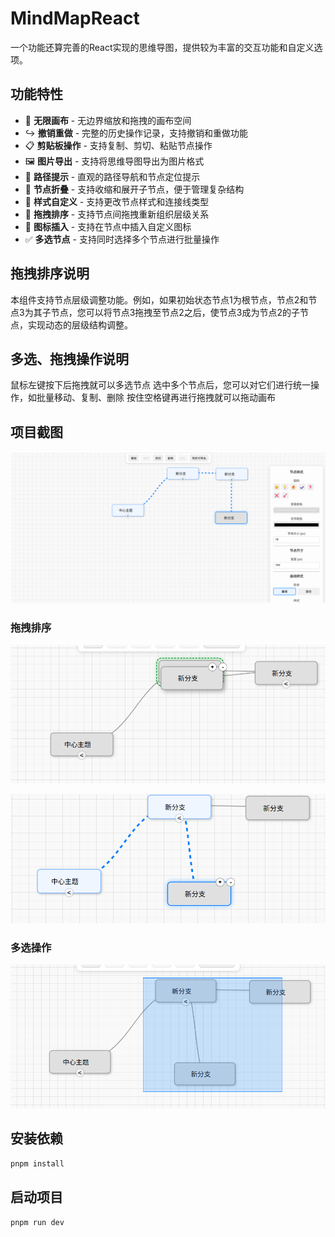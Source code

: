 # MindMapReact

一个功能还算完善的React实现的思维导图，提供较为丰富的交互功能和自定义选项。

## 功能特性

- 🌌 **无限画布** - 无边界缩放和拖拽的画布空间
- ↪️ **撤销重做** - 完整的历史操作记录，支持撤销和重做功能
- 📋 **剪贴板操作** - 支持复制、剪切、粘贴节点操作
- 🖼️ **图片导出** - 支持将思维导图导出为图片格式
- 🧭 **路径提示** - 直观的路径导航和节点定位提示
- 📂 **节点折叠** - 支持收缩和展开子节点，便于管理复杂结构
- 🎨 **样式自定义** - 支持更改节点样式和连接线类型
- 🔄 **拖拽排序** - 支持节点间拖拽重新组织层级关系
- 🎯 **图标插入** - 支持在节点中插入自定义图标
- ✅ **多选节点** - 支持同时选择多个节点进行批量操作

## 拖拽排序说明

本组件支持节点层级调整功能。例如，如果初始状态节点1为根节点，节点2和节点3为其子节点，您可以将节点3拖拽至节点2之后，使节点3成为节点2的子节点，实现动态的层级结构调整。

## 多选、拖拽操作说明

鼠标左键按下后拖拽就可以多选节点
选中多个节点后，您可以对它们进行统一操作，如批量移动、复制、删除
按住空格键再进行拖拽就可以拖动画布


## 项目截图

![alt text](image.png)

### 拖拽排序

![alt text](image-1.png)

![alt text](image-2.png)

### 多选操作

![alt text](image-3.png)

## 安装依赖
```bash
pnpm install
```

## 启动项目
```bash
pnpm run dev
```